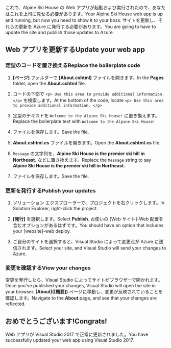 <span data-ttu-id="65dc0-101">これで、Alpine Ski House の Web アプリが起動および実行されたので、あなたはこれを上司に見せる必要があります。</span><span class="sxs-lookup"><span data-stu-id="65dc0-101">Your Alpine Ski House web app is up and running, but now you need to show it to your boss.</span></span> <span data-ttu-id="65dc0-102">サイトを更新し、それらの更新を Azure に発行する必要があります。</span><span class="sxs-lookup"><span data-stu-id="65dc0-102">You are going to have to update the site and publish those updates to Azure.</span></span>

## <a name="update-your-web-app"></a><span data-ttu-id="65dc0-103">Web アプリを更新する</span><span class="sxs-lookup"><span data-stu-id="65dc0-103">Update your web app</span></span>

### <a name="replace-the-boilerplate-code"></a><span data-ttu-id="65dc0-104">定型のコードを置き換える</span><span class="sxs-lookup"><span data-stu-id="65dc0-104">Replace the boilerplate code</span></span>

1. <span data-ttu-id="65dc0-105">**[ページ]** フォルダーで **[About.cshtml]** ファイルを開きます。</span><span class="sxs-lookup"><span data-stu-id="65dc0-105">In the **Pages** folder, open the **About.cshtml** file.</span></span>

1. <span data-ttu-id="65dc0-106">コードの下部で `<p> Use this area to provide additional information. </p>` を検索します。</span><span class="sxs-lookup"><span data-stu-id="65dc0-106">At the bottom of the code, locate `<p> Use this area to provide additional information. </p>`</span></span>

1. <span data-ttu-id="65dc0-107">定型のテキストを `Welcome to the Alpine Ski House!` に置き換えます。</span><span class="sxs-lookup"><span data-stu-id="65dc0-107">Replace the boilerplate text with `Welcome to the Alpine Ski House!`</span></span>

1. <span data-ttu-id="65dc0-108">ファイルを保存します。</span><span class="sxs-lookup"><span data-stu-id="65dc0-108">Save the file.</span></span>

1. <span data-ttu-id="65dc0-109">**About.cshtml.cs** ファイルを開きます。</span><span class="sxs-lookup"><span data-stu-id="65dc0-109">Open the **About.cshtml.cs** file.</span></span>

1. <span data-ttu-id="65dc0-110">`Message` の文字列を、**Alpine Ski House is the premier ski hill in Northeast.** などに置き換えます。</span><span class="sxs-lookup"><span data-stu-id="65dc0-110">Replace the `Message` string to say **Alpine Ski House is the premier ski hill in Northeast.**</span></span>

1. <span data-ttu-id="65dc0-111">ファイルを保存します。</span><span class="sxs-lookup"><span data-stu-id="65dc0-111">Save the file.</span></span>

### <a name="publish-your-updates"></a><span data-ttu-id="65dc0-112">更新を発行する</span><span class="sxs-lookup"><span data-stu-id="65dc0-112">Publish your updates</span></span>

1. <span data-ttu-id="65dc0-113">ソリューション エクスプローラーで、プロジェクトを右クリックします。</span><span class="sxs-lookup"><span data-stu-id="65dc0-113">In Solution Explorer, right-click the project.</span></span>

1. <span data-ttu-id="65dc0-114">**[発行]** を選択します。</span><span class="sxs-lookup"><span data-stu-id="65dc0-114">Select **Publish**.</span></span> <span data-ttu-id="65dc0-115">お使いの [Web サイト]-Web 配置を含むオプションがあるはずです。</span><span class="sxs-lookup"><span data-stu-id="65dc0-115">You should have an option that includes your [website]-web deploy.</span></span>

1. <span data-ttu-id="65dc0-116">ご自分のサイトを選択すると、Visual Studio によって変更点が Azure に送信されます。</span><span class="sxs-lookup"><span data-stu-id="65dc0-116">Select your site, and Visual Studio will send your changes to Azure.</span></span>

### <a name="view-your-changes"></a><span data-ttu-id="65dc0-117">変更を確認する</span><span class="sxs-lookup"><span data-stu-id="65dc0-117">View your changes</span></span>

<span data-ttu-id="65dc0-118">変更を発行したら、Visual Studio によってサイトがブラウザーで開かれます。</span><span class="sxs-lookup"><span data-stu-id="65dc0-118">Once you've published your changes, Visual Studio will open the site in your browser.</span></span> <span data-ttu-id="65dc0-119">**[About]\([概要]\)** ページに移動し、変更が反映されていることを確認します。</span><span class="sxs-lookup"><span data-stu-id="65dc0-119">Navigate to the **About** page, and see that your changes are reflected.</span></span>

## <a name="congrats"></a><span data-ttu-id="65dc0-120">おめでとうございます!</span><span class="sxs-lookup"><span data-stu-id="65dc0-120">Congrats!</span></span>

<span data-ttu-id="65dc0-121">Web アプリが Visual Studio 2017 で正常に更新されました。</span><span class="sxs-lookup"><span data-stu-id="65dc0-121">You have successfully updated your web app using Visual Studio 2017.</span></span>
